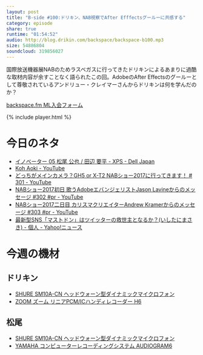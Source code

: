 ```yaml
---
layout: post
title: "B-side #100:ドリキン、NAB視察でAfter Efffectsグールーに共感する"
category: episode
share: true
runtime: "01:54:52"
audio: http://blog.drikin.com/backspace/backspace-b100.mp3
size: 54886804
soundcloud: 319856027
---
```


国際放送機器展NABのためラスベガスに行ってきたドリキンによるあまりに過酷な取材内容が余すことなく語られたこの回。AdobeのAfter Effectsのグールーとして尊敬されているアンドリュー・クレイマーさんからドリキンは何を学んだのか？

[backspace.fm ML入会フォーム](http://backspace.us11.list-manage.com/subscribe?u=09c933bd3997c1d16dbed156a&id=84b6529b91)

{% include player.html %}

# 今日のネタ

* [イノベーター 05 松尾 公也 / 田辺 要平 - XPS - Dell Japan](http://www.info-event.jp/dell/lp/xps/innovator/05/)
* [Koh Aoki - YouTube](https://www.youtube.com/user/drikin/videos)
* [どっちがメインカメラ？GH5 or X-T2 NABショー2017に行ってきます！ # 301 - YouTube](https://www.youtube.com/watch?v=yhTxBk2X0I4)
* [NABショー2017初日 歌うAdobeエバンジェリストJason Lavineからのメッセージ #302 #pr - YouTube](https://www.youtube.com/watch?v=RgzvmtYORvs&t=222s)
* [NABショー2017二日目 カリスマクリエイターAndrew Kramerからのメッセージ #303 #pr - YouTube](https://www.youtube.com/watch?v=LkyppoCyEao&t=622s)
* [最新型SNS「マストドン」はツイッターの救世主となるか？(いしたにまさき) - 個人 - Yahoo!ニュース](https://news.yahoo.co.jp/byline/ishitanimasaki/20170428-00070364/)

# 今週の機材

## ドリキン
* [SHURE  SM10A-CN ヘッドウォーン型ダイナミックマイクロフォン](http://amzn.to/1LXIGkV) 
* [ZOOM ズーム リニアPCM/ICハンディレコーダー H6](http://amzn.to/29BOo5n)

## 松尾
* [SHURE  SM10A-CN ヘッドウォーン型ダイナミックマイクロフォン](http://amzn.to/1LXIGkV) 
* [YAMAHA コンピューターレコーディングシステム AUDIOGRAM6](http://amzn.to/1Rsyq5W)
